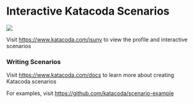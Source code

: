 # Interactive Katacoda Scenarios

[![](http://shields.katacoda.com/katacoda/jsuny/count.svg)](https://www.katacoda.com/jsuny "Get your profile on Katacoda.com")

Visit https://www.katacoda.com/jsuny to view the profile and interactive scenarios

### Writing Scenarios
Visit https://www.katacoda.com/docs to learn more about creating Katacoda scenarios

For examples, visit https://github.com/katacoda/scenario-example
